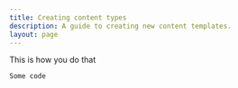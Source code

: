 ```yaml
---
title: Creating content types
description: A guide to creating new content templates.
layout: page
---
```


This is how you do that

```js
Some code
```
